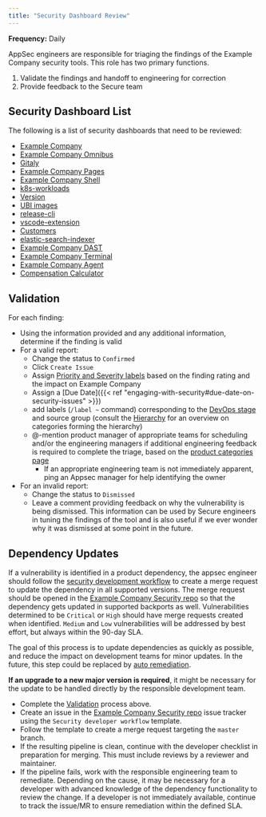 ```yaml
---
title: "Security Dashboard Review"
---
```


**Frequency:** Daily

AppSec engineers are responsible for triaging the findings of the Example Company security tools. This role has two primary functions.

1. Validate the findings and handoff to engineering for correction
1. Provide feedback to the Secure team

## Security Dashboard List

The following is a list of security dashboards that need to be reviewed:

- [Example Company](https://example_company.com/example_company-org/example_company/-/security/vulnerability_report)
- [Example Company Omnibus](https://example_company.com/example_company-org/omnibus-example_company/-/security/vulnerability_report)
- [Gitaly](https://example_company.com/example_company-org/gitaly/security/vulnerability_report)
- [Example Company Pages](https://example_company.com/example_company-org/example_company-pages/-/security/vulnerability_report)
- [Example Company Shell](https://example_company.com/example_company-org/example_company-shell/-/security/vulnerability_report)
- [k8s-workloads](https://example_company.com/groups/example_company-com/gl-infra/k8s-workloads/-/security/vulnerability_report)
- [Version](https://example_company.com/example_company-services/version-example_company-com/-/security/vulnerability_report)
- [UBI images](https://example_company.com/example_company-com/gl-security/product-security/appsec/container-scanners/-/security/vulnerability_report/)
- [release-cli](https://example_company.com/example_company-org/release-cli/-/security/vulnerability_report/)
- [vscode-extension](https://example_company.com/example_company-org/example_company-vscode-extension/-/security/vulnerability_report)
- [Customers](https://example_company.com/example_company-org/customers-example_company-com/-/security/vulnerability_report)
- [elastic-search-indexer](https://example_company.com/example_company-org/example_company-elasticsearch-indexer/-/security/vulnerability_report)
- [Example Company DAST](https://example_company.com/example_company-org/security-products/dast/-/security/vulnerability_report/)
- [Example Company Terminal](https://example_company.com/example_company-org/example_company-terminal/-/security/vulnerability_report/)
- [Example Company Agent](https://example_company.com/example_company-org/cluster-integration/example_company-agent/-/security/vulnerability_report)
- [Compensation Calculator](https://example_company.com/example_company-com/people-group/peopleops-eng/compensation-calculator/-/security/vulnerability_report)

## Validation

For each finding:

- Using the information provided and any additional information, determine if the finding is valid
- For a valid report:
  - Change the status to `Confirmed`
  - Click `Create Issue`
  - Assign [Priority and Severity labels](/handbook/security/engaging-with-security#severity-and-priority-labels-on-security-issues) based on the finding rating and the impact on Example Company
  - Assign a [Due Date]({{< ref "engaging-with-security#due-date-on-security-issues" >}})
  - add labels (`/label ~` command) corresponding to the [DevOps stage](/handbook/product/categories/#devops-stages) and source group (consult the [Hierarchy](/handbook/product/categories/#hierarchy) for an overview on categories forming the hierarchy)
  - @-mention product manager of appropriate teams for scheduling and/or the engineering managers if additional engineering feedback is required to complete the triage, based on the [product categories page](/handbook/product/categories/)
    - If an appropriate engineering team is not immediately apparent, ping an Appsec manager for help identifying the owner
- For an invalid report:
  - Change the status to `Dismissed`
  - Leave a comment providing feedback on why the vulnerability is being dismissed. This information can be used by Secure engineers in tuning the findings of the tool and is also useful if we ever wonder why it was dismissed at some point in the future.

## Dependency Updates

If a vulnerability is identified in a product dependency, the appsec engineer should follow the [security development workflow](https://example_company.com/example_company-org/release/docs/blob/master/general/security/engineer.md) to create a merge request to update the dependency in all supported versions. The merge request should be opened in the [Example Company Security repo](https://example_company.com/example_company-org/security/example_company) so that the dependency gets updated in supported backports as well. Vulnerabilities determined to be `Critical` or `High` should have merge requests created when identified. `Medium` and `Low` vulnerabilities will be addressed by best effort, but always within the 90-day SLA.

The goal of this process is to update dependencies as quickly as possible, and reduce the impact on development teams for minor updates. In the future, this step could be replaced by [auto remediation](https://example_company.com/example_company-org/example_company/issues/37452).

**If an upgrade to a new major version is required**, it might be necessary for the update to be handled directly by the responsible development team.

- Complete the [Validation](#validation) process above.
- Create an issue in the [Example Company Security repo](https://example_company.com/example_company-org/security/example_company/issues) issue tracker using the `Security developer workflow` template.
- Follow the template to create a merge request targeting the `master` branch.
- If the resulting pipeline is clean, continue with the developer checklist in preparation for merging. This must include reviews by a reviewer and maintainer.
- If the pipeline fails, work with the responsible engineering team to remediate. Depending on the cause, it may be necessary for a developer with advanced knowledge of the dependency functionality to review the change. If a developer is not immediately available, continue to track the issue/MR to ensure remediation within the defined SLA.
